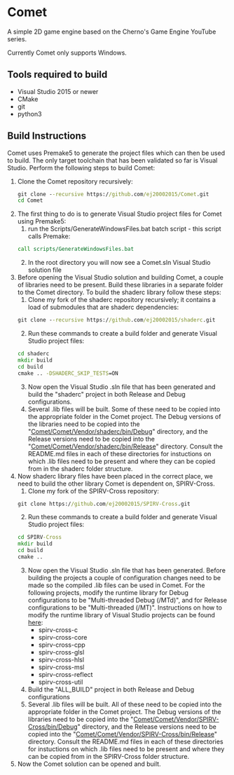 # Comet
A simple 2D game engine based on the Cherno's Game Engine YouTube series.

Currently Comet only supports Windows.

## Tools required to build

- Visual Studio 2015 or newer
- CMake
- git
- python3

## Build Instructions

Comet uses Premake5 to generate the project files which can then be used to build. The only target toolchain that has been validated so far is Visual Studio. Perform the following steps to build Comet:

1. Clone the Comet repository recursively:
   ``` bat
   git clone --recursive https://github.com/ej20002015/Comet.git
   cd Comet
   ```
2. The first thing to do is to generate Visual Studio project files for Comet using Premake5:
    1. run the Scripts/GenerateWindowsFiles.bat batch script - this script calls Premake:
    ```bat
    call scripts/GenerateWindowsFiles.bat
    ```
    2. In the root directory you will now see a Comet.sln Visual Studio solution file
3. Before opening the Visual Studio solution and building Comet, a couple of libraries need to be present. Build these libraries in a separate folder to the Comet directory. To build the shaderc library follow these steps:
    1. Clone my fork of the shaderc repository recursively; it contains a load of submodules that are shaderc dependencies:
    ```bat
    git clone --recursive https://github.com/ej20002015/shaderc.git
    ```
    2. Run these commands to create a build folder and generate Visual Studio project files:
    ``` bat
    cd shaderc
    mkdir build
    cd build
    cmake .. -DSHADERC_SKIP_TESTS=ON
    ```
    3. Now open the Visual Studio .sln file that has been generated and build the "shaderc" project in both Release and Debug configurations.
    4. Several .lib files will be built. Some of these need to be copied into the appropriate folder in the Comet project. The Debug versions of the libraries need to be copied into the "[Comet/Comet/Vendor/shaderc/bin/Debug](Comet/Vendor/shaderc/bin/Debug)" directory, and the Release versions need to be copied into the "[Comet/Comet/Vendor/shaderc/bin/Release](Comet/Vendor/shaderc/bin/Release)" directory. Consult the README.md files in each of these directories for instuctions on which .lib files need to be present and where they can be copied from in the shaderc folder structure.
4. Now shaderc library files have been placed in the correct place, we need to build the other library Comet is dependent on, SPIRV-Cross.
    1. Clone my fork of the SPIRV-Cross repository:
    ```bat
    git clone https://github.com/ej20002015/SPIRV-Cross.git
    ```
    2. Run these commands to create a build folder and generate Visual Studio project files:
    ``` bat
    cd SPIRV-Cross
    mkdir build
    cd build
    cmake ..
    ```
    3. Now open the Visual Studio .sln file that has been generated. Before building the projects a couple of configuration changes need to be made so the compiled .lib files can be used in Comet. For the following projects, modify the runtime library for Debug configurations to be "Multi-threaded Debug (/MTd)", and for Release configurations to be "Multi-threaded (/MT)". Instructions on how to modify the runtime library of Visual Studio projects can be found [here](https://stackoverflow.com/questions/4307429/visual-studio-how-to-specify-different-runtime-libraries-for-the-linker-mtd):
        - spirv-cross-c
        - spirv-cross-core
        - spirv-cross-cpp
        - spirv-cross-glsl
        - spirv-cross-hlsl
        - spirv-cross-msl
        - spirv-cross-reflect
        - spirv-cross-util
    4. Build the "ALL_BUILD" project in both Release and Debug configurations
    5. Several .lib files will be built. All of these need to be copied into the appropriate folder in the Comet project. The Debug versions of the libraries need to be copied into the "[Comet/Comet/Vendor/SPIRV-Cross/bin/Debug](Comet/Vendor/SPIRV-Cross/bin/Debug)" directory, and the Release versions need to be copied into the "[Comet/Comet/Vendor/SPIRV-Cross/bin/Release](Comet/Vendor/SPIRV-Cross/bin/Release)" directory. Consult the README.md files in each of these directories for instuctions on which .lib files need to be present and where they can be copied from in the SPIRV-Cross folder structure.
5. Now the Comet solution can be opened and built.
